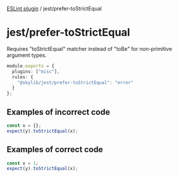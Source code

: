 [ESLint plugin](https://ilyub.github.io/eslint-plugin/) / jest/prefer-toStrictEqual

# jest/prefer-toStrictEqual

Requires "toStrictEqual" matcher instead of "toBe" for non-primitive argument types.

```ts
module.exports = {
  plugins: ["misc"],
  rules: {
    "@skylib/jest/prefer-toStrictEqual": "error"
  }
};
```

## Examples of incorrect code

```ts
const x = {};
expect(y).toStrictEqual(x);
```

## Examples of correct code

```ts
const x = 1;
expect(y).toStrictEqual(x);
```